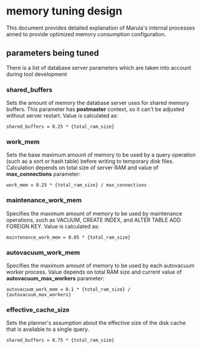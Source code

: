 # memory tuning design

This document provides detailed explanation of Marula's internal processes aimed to provide optimized memory consumption configuration.

## parameters being tuned

There is a list of database server parameters which are taken into account during tool development



### shared_buffers

Sets the amount of memory the database server uses for shared memory buffers.
This parameter has **postmaster** context, so it can't be adjusted without server restart.
Value is calculated as:

```
shared_buffers = 0.25 * {total_ram_size}
```

### work_mem

Sets the base maximum amount of memory to be used by a query operation 
(such as a sort or hash table) before writing to temporary disk files.
Calculation depends on total size of server RAM and value of **max_connections** parameter:

```
work_mem = 0.25 * {total_ram_size} / max_connections
```

### maintenance_work_mem

Specifies the maximum amount of memory to be used by maintenance operations,
such as VACUUM, CREATE INDEX, and ALTER TABLE ADD FOREIGN KEY.
Value is calculated as:

```
maintenance_work_mem = 0.05 * {total_ram_size}
```

### autovacuum_work_mem

Specifies the maximum amount of memory to be used by each autovacuum worker process.
Value depends on total RAM size and current value of **autovacuum_max_workers** parameter:

```
autovacuum_work_mem = 0.1 * {total_ram_size} / {autovacuum_max_workers}
```

### effective_cache_size

Sets the planner's assumption about the effective size of the disk cache that is available to a single query.

```
shared_buffers = 0.75 * {total_ram_size}
```